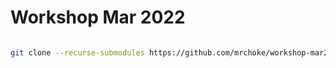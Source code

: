 # Workshop Mar 2022

```bash

git clone --recurse-submodules https://github.com/mrchoke/workshop-mar2022.git

```